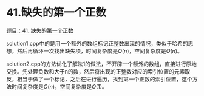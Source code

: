 # 41.缺失的第一个正数

[题目：41. 缺失的第一个正数](https://leetcode.cn/problems/first-missing-positive/)

solution1.cpp中的是用一个额外的数组标记正整数出现的情况，类似于哈希的思想，然后再循环一次找出缺失项，时间复杂度是$O(n)$，空间复杂度是$O(n)$。

solution2.cpp的方法优化了解法1的做法，不开辟一个额外的数组，直接进行原地交换。先处理负数和大于n的数，然后将出现的正整数对应的索引位置的元素取反，相当于做了一个标记，之后在进行遍历，找到第一个正数的索引位置，这个方法时间复杂度是$O(n)$，空间复杂度是$O(1)$。